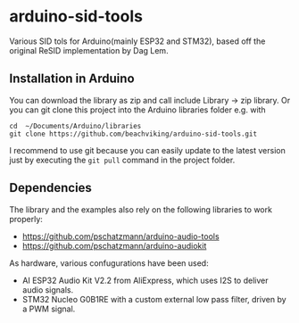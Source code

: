 # arduino-sid-tools
Various SID tols for Arduino(mainly ESP32 and STM32), based off the original ReSID implementation by Dag Lem.

## Installation in Arduino
You can download the library as zip and call include Library -> zip library. Or you can git clone this project into the Arduino libraries folder e.g. with

```
cd  ~/Documents/Arduino/libraries
git clone https://github.com/beachviking/arduino-sid-tools.git
```

I recommend to use git because you can easily update to the latest version just by executing the ```git pull``` command in the project folder.

## Dependencies
The library and the examples also rely on the following libraries to work properly:
  - https://github.com/pschatzmann/arduino-audio-tools
  - https://github.com/pschatzmann/arduino-audiokit

As hardware, various confugurations have been used:
- AI ESP32 Audio Kit V2.2 from AliExpress, which uses I2S to deliver audio signals.
- STM32 Nucleo G0B1RE with a custom external low pass filter, driven by a PWM signal.
